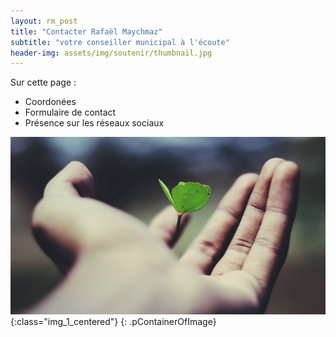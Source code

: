 ```yaml
---
layout: rm_post
title: "Contacter Rafaël Maychmaz"
subtitle: "votre conseiller municipal à l'écoute"
header-img: assets/img/soutenir/thumbnail.jpg
---
```


Sur cette page :
* Coordonées
* Formulaire de contact
* Présence sur les réseaux sociaux

![texte alternatif à l'image](/assets/img/soutenir/thumbnail.jpg "Description de l info-bulle image"){:class="img_1_centered"}
{: .pContainerOfImage}

